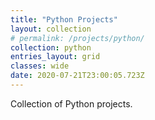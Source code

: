 ```yaml
---
title: "Python Projects"
layout: collection
# permalink: /projects/python/
collection: python
entries_layout: grid
classes: wide
date: 2020-07-21T23:00:05.723Z
---
```

Collection of Python projects.
